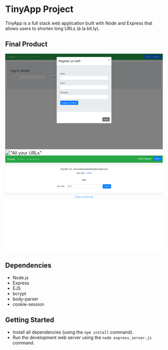 # TinyApp Project

TinyApp is a full stack web application built with Node and Express that allows users to shorten long URLs (à la bit.ly).

## Final Product

!["Registration Page"](/docs/registration.png)
!["All your URLs"]()
!["Edit a URL"](/docs/editURL.png)

## Dependencies

- Node.js
- Express
- EJS
- bcrypt
- body-parser
- cookie-session

## Getting Started

- Install all dependencies (using the `npm install` command).
- Run the development web server using the `node express_server.js` command.